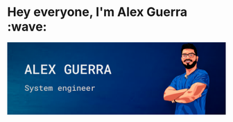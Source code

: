 <h1> Hey everyone, I'm Alex Guerra :wave: </h1>

<img src="https://raw.githubusercontent.com/alexGuerraDev/alexGuerraDev/master/alex-portada-github-textur-2.png">
